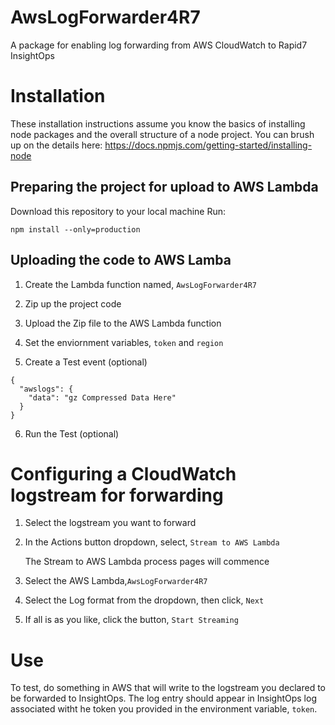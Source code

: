# AwsLogForwarder4R7
A package for enabling log forwarding from AWS CloudWatch to Rapid7 InsightOps

# Installation

These installation instructions assume you know the basics of installing node packages and the overall structure of a node project. You can brush up on the details here: https://docs.npmjs.com/getting-started/installing-node

## Preparing the project for upload to AWS Lambda

Download this repository to your local machine
Run:

`npm install --only=production`

## Uploading the code to AWS Lamba

1. Create the Lambda function named, `AwsLogForwarder4R7`

2. Zip up the project code

3. Upload the Zip file to the AWS Lambda function

4. Set the enviornment variables, `token` and `region`

5. Create a Test event (optional)
```$json
{
  "awslogs": {
    "data": "gz Compressed Data Here"
  }
}
```
6. Run the Test (optional)

# Configuring a CloudWatch logstream for forwarding
1. Select the logstream you want to forward

2. In the Actions button dropdown, select, `Stream to AWS Lambda`

   The Stream to AWS Lambda process pages will commence
   
3. Select the AWS Lambda,`AwsLogForwarder4R7`

4. Select the Log format from the dropdown, then click, `Next`

5. If all is as you like, click the button, `Start Streaming`


# Use

To test, do something in AWS that will write to the logstream you declared to be forwarded to InsightOps. The log entry should appear in InsightOps log associated witht he token you provided in the environment variable, `token`.